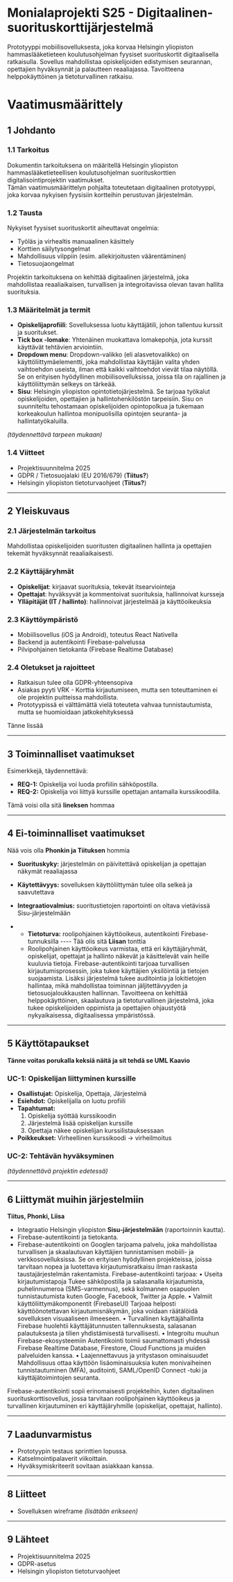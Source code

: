 # Monialaprojekti S25 - Digitaalinen-suorituskorttijärjestelmä

Prototyyppi mobiilisovelluksesta, joka korvaa Helsingin yliopiston hammaslääketieteen koulutusohjelman fyysiset suorituskortit digitaalisella ratkaisulla. Sovellus mahdollistaa opiskelijoiden edistymisen seurannan, opettajien hyväksynnät ja palautteen reaaliajassa. Tavoitteena helppokäyttöinen ja tietoturvallinen ratkaisu. 

# Vaatimusmäärittely

## 1 Johdanto

### 1.1 Tarkoitus
Dokumentin tarkoituksena on määritellä Helsingin yliopiston hammaslääketieteellisen koulutusohjelman suorituskorttien digitalisointiprojektin vaatimukset.  
Tämän vaatimusmäärittelyn pohjalta toteutetaan digitaalinen prototyyppi, joka korvaa nykyisen fyysisiin kortteihin perustuvan järjestelmän.

### 1.2 Tausta
Nykyiset fyysiset suorituskortit aiheuttavat ongelmia:
- Työläs ja virhealtis manuaalinen käsittely  
- Korttien säilytysongelmat  
- Mahdollisuus vilppiin (esim. allekirjoitusten väärentäminen)  
- Tietosuojaongelmat  

Projektin tarkoituksena on kehittää digitaalinen järjestelmä, joka mahdollistaa reaaliaikaisen, turvallisen ja integroitavissa olevan tavan hallita suorituksia.

### 1.3 Määritelmät ja termit
- **Opiskelijaprofiili**: Sovelluksessa luotu käyttäjätili, johon tallentuu kurssit ja suoritukset.  
- **Tick box -lomake**: Yhtenäinen muokattava lomakepohja, jota kurssit käyttävät tehtävien arviointiin.
- **Dropdown menu**: Dropdown-valikko (eli alasvetovalikko) on käyttöliittymäelementti, joka mahdollistaa käyttäjän valita yhden vaihtoehdon useista, ilman että kaikki vaihtoehdot vievät tilaa näytöllä. Se on erityisen hyödyllinen mobiilisovelluksissa, joissa tila on rajallinen ja käyttöliittymän selkeys on tärkeää. 
- **Sisu**: Helsingin yliopiston opintotietojärjestelmä. Se tarjoaa työkalut opiskelijoiden, opettajien ja hallintohenkilöstön tarpeisiin. Sisu on suunniteltu tehostamaan opiskelijoiden opintopolkua ja tukemaan korkeakoulun hallintoa monipuolisilla opintojen seuranta- ja hallintatyökaluilla.

 

*(täydennettävä tarpeen mukaan)*

### 1.4 Viitteet
- Projektisuunnitelma 2025  
- GDPR / Tietosuojalaki (EU 2016/679)  (**Tiitus?**)
- Helsingin yliopiston tietoturvaohjeet  (**Tiitus?**) 

---

## 2 Yleiskuvaus

### 2.1 Järjestelmän tarkoitus
Mahdollistaa opiskelijoiden suoritusten digitaalinen hallinta ja opettajien tekemät hyväksynnät reaaliaikaisesti.  

### 2.2 Käyttäjäryhmät
- **Opiskelijat**: kirjaavat suorituksia, tekevät itsearviointeja  
- **Opettajat**: hyväksyvät ja kommentoivat suorituksia, hallinnoivat kursseja  
- **Ylläpitäjät (IT / hallinto)**: hallinnoivat järjestelmää ja käyttöoikeuksia  

### 2.3 Käyttöympäristö
- Mobiilisovellus (iOS ja Android), toteutus React Nativella  
- Backend ja autentikointi Firebase-palvelussa  
- Pilvipohjainen tietokanta (Firebase Realtime Database)  

### 2.4 Oletukset ja rajoitteet
- Ratkaisun tulee olla GDPR-yhteensopiva
- Asiakas pyyti VRK - Korttia kirjautumiseen, mutta sen toteuttaminen ei ole projektin puitteissa mahdollista. 
- Prototyypissä ei välttämättä vielä toteuteta vahvaa tunnistautumista, mutta se huomioidaan jatkokehityksessä  

 Tänne lissää 

---

## 3 Toiminnalliset vaatimukset

Esimerkkejä, täydennettävä:

- **REQ-1:** Opiskelija voi luoda profiilin sähköpostilla.  
- **REQ-2:** Opiskelija voi liittyä kurssille opettajan antamalla kurssikoodilla.  

Tämä voisi olla sitä **Iineksen** hommaa



---

## 4 Ei-toiminnalliset vaatimukset

Nää vois olla **Phonkin ja Tiituksen** hommia

- **Suorituskyky:** järjestelmän on päivitettävä opiskelijan ja opettajan näkymät reaaliajassa  
- **Käytettävyys:** sovelluksen käyttöliittymän tulee olla selkeä ja saavutettava  
- **Integraatiovalmius:** suoritustietojen raportointi on oltava vietävissä Sisu-järjestelmään

- - **Tietoturva:** roolipohjainen käyttöoikeus, autentikointi Firebase-tunnuksilla  ---- Tää olis sitä **Liisan** tonttia
  -  Roolipohjainen käyttöoikeus varmistaa, että eri käyttäjäryhmät, opiskelijat, opettajat ja hallinto näkevät ja käsittelevät vain heille kuuluvia tietoja. Firebase-autentikointi tarjoaa turvallisen kirjautumisprosessin, joka tukee käyttäjien yksilöintiä ja tietojen suojaamista. Lisäksi järjestelmä tukee auditointia ja lokitietojen hallintaa, mikä mahdollistaa toiminnan jäljitettävyyden ja tietosuojaloukkausten hallinnan.
Tavoitteena on kehittää helppokäyttöinen, skaalautuva ja tietoturvallinen järjestelmä, joka tukee opiskelijoiden oppimista ja opettajien ohjaustyötä nykyaikaisessa, digitaalisessa ympäristössä.


---

## 5 Käyttötapaukset

**Tänne voitas porukalla keksiä näitä ja sit tehdä se UML Kaavio**  

### UC-1: Opiskelijan liittyminen kurssille
- **Osallistujat:** Opiskelija, Opettaja, Järjestelmä  
- **Esiehdot:** Opiskelijalla on luotu profiili  
- **Tapahtumat:**  
  1. Opiskelija syöttää kurssikoodin  
  2. Järjestelmä lisää opiskelijan kurssille  
  3. Opettaja näkee opiskelijan kurssilistauksessaan  
- **Poikkeukset:** Virheellinen kurssikoodi → virheilmoitus  

### UC-2: Tehtävän hyväksyminen
*(täydennettävä projektin edetessä)*  

---

## 6 Liittymät muihin järjestelmiin

**Tiitus, Phonki, Liisa** 

- Integraatio Helsingin yliopiston **Sisu-järjestelmään** (raportoinnin kautta).  
- Firebase-autentikointi ja tietokanta.
- Firebase-autentikointi on Googlen tarjoama palvelu, joka mahdollistaa turvallisen ja skaalautuvan käyttäjien tunnistamisen mobiili- ja verkkosovelluksissa. Se on erityisen hyödyllinen projekteissa, joissa tarvitaan nopea ja luotettava kirjautumisratkaisu ilman raskasta taustajärjestelmän rakentamista.
Firebase-autentikointi tarjoaa:
•	Useita kirjautumistapoja
Tukee sähköpostilla ja salasanalla kirjautumista, puhelinnumeroa (SMS-varmennus), sekä kolmannen osapuolen tunnistautumista kuten Google, Facebook, Twitter ja Apple.
•	Valmiit käyttöliittymäkomponentit (FirebaseUI)
Tarjoaa helposti käyttöönotettavan kirjautumisnäkymän, joka voidaan räätälöidä sovelluksen visuaaliseen ilmeeseen.
•	Turvallinen käyttäjähallinta
Firebase huolehtii käyttäjätunnusten tallennuksesta, salasanan palautuksesta ja tilien yhdistämisestä turvallisesti.
•	Integroitu muuhun Firebase-ekosysteemiin
Autentikointi toimii saumattomasti yhdessä Firebase Realtime Database, Firestore, Cloud Functions ja muiden palveluiden kanssa.
•	Laajennettavuus ja yritystason ominaisuudet
Mahdollisuus ottaa käyttöön lisäominaisuuksia kuten monivaiheinen tunnistautuminen (MFA), auditointi, SAML/OpenID Connect -tuki ja käyttäjätoimintojen seuranta.

Firebase-autentikointi sopii erinomaisesti projekteihin, kuten digitaalinen suorituskorttisovellus, jossa tarvitaan roolipohjainen käyttöoikeus ja turvallinen kirjautuminen eri käyttäjäryhmille (opiskelijat, opettajat, hallinto).


---

## 7 Laadunvarmistus
- Prototyypin testaus sprinttien lopussa.  
- Katselmointipalaverit viikoittain.  
- Hyväksymiskriteerit sovitaan asiakkaan kanssa.  

---

## 8 Liitteet
- Sovelluksen wireframe *(lisätään erikseen)*  

---

## 9 Lähteet
- Projektisuunnitelma 2025  
- GDPR-asetus  
- Helsingin yliopiston tietoturvaohjeet  
